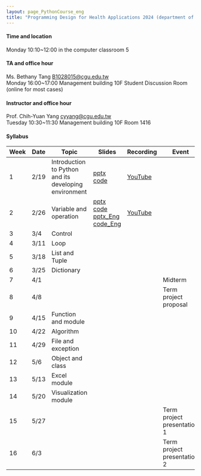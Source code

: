 ```yaml
---
layout: page_PythonCourse_eng
title: "Programming Design for Health Applications 2024 (department of physical therapy)"
---
```

<!---
course code GT0174
course id 61033
number of students 49人
-->

#### Time and location
Monday 10:10~12:00 in the computer classroom 5<br/>

#### TA and office hour
Ms. Bethany Tang B1028015@cgu.edu.tw <br/>
Monday 16:00~17:00 Management building 10F Student Discussion Room (online for most cases) <br/>

#### Instructor and office hour
Prof. Chih-Yuan Yang cyyang@cgu.edu.tw <br/>
Tuesday 10:30~11:30 Management building 10F Room 1416<br/>

#### Syllabus

|Week|Date   |Topic                       |Slides   |Recording       | Event     |
|--- |---   |---                        |---     |---        |---       |
|1   |2/19  | Introduction to Python and its developing environment       | [pptx](https://changgunguniversity-my.sharepoint.com/:p:/g/personal/d000019097_cgu_edu_tw/EWE2xpbRm9tLhgnKREF8LYABDFQ8D7Vm7N0F1dwjnPosrQ?e=rhte1G) [code](https://changgunguniversity-my.sharepoint.com/:f:/g/personal/d000019097_cgu_edu_tw/EgTC2j0wDgNLn4HNjNtp0iMBrfHhnS90_YSWiKoJk7lYeQ?e=lQQcd1)       |  [YouTube](https://youtu.be/BXqpsbl7iEw)        |          |
|2   |2/26  | Variable and operation               | [pptx](https://changgunguniversity-my.sharepoint.com/:p:/g/personal/d000019097_cgu_edu_tw/EY6dsm6bQQhFlRL1wAIaq6UBA6F3OvZkpVxUgJZCxCVAVw?e=WX8hdP) [code](https://changgunguniversity-my.sharepoint.com/:f:/g/personal/d000019097_cgu_edu_tw/EnoxoOREvOJNrwGwixNMcrEBGf7jzcqb2-FQJIiDJbkE5w?e=HgKhjz) [pptx_Eng](https://changgunguniversity-my.sharepoint.com/:p:/g/personal/d000019097_cgu_edu_tw/EcEiGaws1l1IqAMp0vK4xpcB_8SBdnpolWYfo4_rtmWbvg?e=Tn1uBF) [code_Eng](https://changgunguniversity-my.sharepoint.com/:f:/g/personal/d000019097_cgu_edu_tw/Enu1EWyCdOpAg1bMZCmImSwBERzlnDfhteLXpH1H8N0v9g?e=2mKQR7)       | [YouTube](https://youtu.be/FK1JJ8RebwM)         |          |
|3   |3/4   | Control                     |         |         |           |
|4   |3/11  | Loop                       |        |        |           |
|5   |3/18  | List and Tuple                  |       |         |           |
|6   |3/25  | Dictionary                |        |         |           |
|7   |4/1   |                           |        |         | Midterm     |
|8   |4/8   |                           |      |         |  Term project proposal  |
|9   |4/15  | Function and module                |      |         |              |
|10  |4/22  | Algorithm                    |      |         |              |
|11  |4/29  | File and exception            |      |         |              |
|12  |5/6   | Object and class            |      |         |              |
|13  |5/13  | Excel module                 |      |         |              |
|14  |5/20  | Visualization module                  |      |         |               |
|15  |5/27  |                           |      |         |  Term project presentation 1      |
|16  |6/3   |                           |      |         |  Term project presentation 2       |

<br/>

